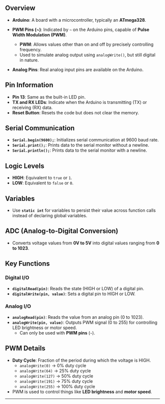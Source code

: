 ## Overview
- **Arduino**: A board with a microcontroller, typically an **ATmega328**.
- **PWM Pins (~)**: Indicated by `~` on the Arduino pins, capable of **Pulse Width Modulation (PWM)**.  
  - **PWM**: Allows values other than on and off by precisely controlling frequency.  
  - Used to simulate analog output using `analogWrite()`, but still digital in nature.  

- **Analog Pins**: Real analog input pins are available on the Arduino.

## Pin Information
- **Pin 13**: Same as the built-in LED pin.
- **TX and RX LEDs**: Indicate when the Arduino is transmitting (TX) or receiving (RX) data.
- **Reset Button**: Resets the code but does not clear the memory.

## Serial Communication
- **`Serial.begin(9600);`**: Initializes serial communication at 9600 baud rate.
- **`Serial.print();`**: Prints data to the serial monitor without a newline.
- **`Serial.println();`**: Prints data to the serial monitor with a newline.

## Logic Levels
- **HIGH**: Equivalent to `true` or `1`.
- **LOW**: Equivalent to `false` or `0`.

## Variables
- Use **`static int`** for variables to persist their value across function calls instead of declaring global variables.

## ADC (Analog-to-Digital Conversion)
- Converts voltage values from **0V to 5V** into digital values ranging from **0 to 1023**.

## Key Functions
### Digital I/O
- **`digitalRead(pin)`**: Reads the state (HIGH or LOW) of a digital pin.
- **`digitalWrite(pin, value)`**: Sets a digital pin to HIGH or LOW.

### Analog I/O
- **`analogRead(pin)`**: Reads the value from an analog pin (0 to 1023).
- **`analogWrite(pin, value)`**: Outputs PWM signal (0 to 255) for controlling LED brightness or motor speed.  
  - Can only be used with **PWM pins** (`~`).

## PWM Details
- **Duty Cycle**: Fraction of the period during which the voltage is HIGH.  
  - `analogWrite(0)` → 0% duty cycle  
  - `analogWrite(64)` → 25% duty cycle  
  - `analogWrite(127)` → 50% duty cycle  
  - `analogWrite(191)` → 75% duty cycle  
  - `analogWrite(255)` → 100% duty cycle  
- PWM is used to control things like **LED brightness** and **motor speed**.

---

